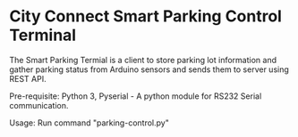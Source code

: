 # City Connect Smart Parking Control Terminal
The Smart Parking Termial is a client to store parking lot information and gather parking status from Arduino sensors and sends them to server using REST API.


Pre-requisite:
Python 3,
Pyserial - A python module for RS232 Serial communication.

Usage:
Run command "parking-control.py"
